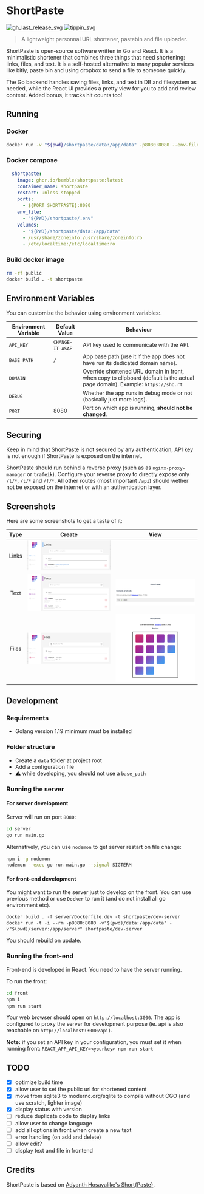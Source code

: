 # ShortPaste

[![gh_last_release_svg]][gh_last_release_url]
[![tippin_svg]][tippin_url]

[gh_last_release_svg]: https://img.shields.io/github/v/release/bemble/shortpaste?sort=semver
[gh_last_release_url]: https://github.com/bemble/shortpaste/releases/latest

[tippin_svg]: https://img.shields.io/badge/donate-BuyMeACoffee-ffdd00?logo=buymeacoffee&style=flat
[tippin_url]: https://www.buymeacoffee.com/bemble

> A lightweight personnal URL shortener, pastebin and file uploader.

ShortPaste is open-source software written in Go and React. It is a minimalistic shortener that combines three things that need shortening: links, files, and text. It is a self-hosted alternative to many popular services like bitly, paste bin and using dropbox to send a file to someone quickly.

The Go backend handles saving files, links, and text in DB and filesystem as needed, while the React UI provides a pretty view for you to add and review content. Added bonus, it tracks hit counts too!

## Running

### Docker

```bash
docker run -v "${pwd}/shortpaste/data:/app/data" -p8080:8080 --env-file "${pwd}/shortpaste/.env" ghcr.io/bemble/shortpaste:latest 
```

### Docker compose

```yml
  shortpaste:
    image: ghcr.io/bemble/shortpaste:latest 
    container_name: shortpaste
    restart: unless-stopped
    ports:
      - ${PORT_SHORTPASTE}:8080
    env_file:
      - "${PWD}/shortpaste/.env"
    volumes:
      - "${PWD}/shortpaste/data:/app/data"
      - /usr/share/zoneinfo:/usr/share/zoneinfo:ro
      - /etc/localtime:/etc/localtime:ro
```


### Build docker image

```bash
rm -rf public
docker build . -t shortpaste
```

## Environment Variables

You can customize the behavior using environment variables:.

| Environment Variable | Default Value    | Behaviour                                                                                                                     |
| -------------------- | ---------------- | ----------------------------------------------------------------------------------------------------------------------------- |
| `API_KEY`            | `CHANGE-IT-ASAP` | API key used to communicate with the API.                                                                                     |
| `BASE_PATH`          | `/`              | App base path (use it if the app does not have run its dedicated domain name).                                                |
| `DOMAIN`             |                  | Override shortened URL domain in front, when copy to clipboard (default is the actual page domain). Example: `https://sho.rt` |
| `DEBUG`              |                  | Whether the app runs in debug mode or not (basically just more logs).                                                         |
| `PORT`               | 8080             | Port on which app is running, **should not be changed**.                                                                      |

## Securing

Keep in mind that ShortPaste is not secured by any authentication, API key is not enough if ShortPaste is exposed on the internet.

ShortPaste should run behind a reverse proxy (such as as `nginx-proxy-manager` or `trafeik`).
Configure your reverse proxy to directly expose only `/l/*`, `/t/*` and `/f/*`. All other routes (most important `/api`) should wether not be exposed on the internet or with an authentication layer.

## Screenshots

Here are some screenshots to get a taste of it:

| Type  |                      Create                      |                          View                         |
| :---: | :----------------------------------------------: | :---------------------------------------------------: |
| Links | ![Link Create](ressources/screenshots/links.png) |                                                       |
| Text  | ![Text Create](ressources/screenshots/texts.png) | ![Text View](ressources/screenshots/text-preview.png) |
| Files | ![File Create](ressources/screenshots/files.png) | ![File View](ressources/screenshots/file-preview.png) |


## Development

### Requirements

* Golang version 1.19 minimum must be installed

### Folder structure

* Create a `data` folder at project root
* Add a configuration file
* :warning: while developing, you should not use a `base_path`

### Running the server

#### For server development

Server will run on port `8080`:

```bash
cd server
go run main.go
```

Alternatively, you can use `nodemon` to get server restart on file change:

```bash
npm i -g nodemon
nodemon --exec go run main.go --signal SIGTERM
```

#### For front-end development

You might want to run the server just to develop on the front.
You can use previous method or use `Docker` to run it (and do not install all go environment etc).

```
docker build . -f server/Dockerfile.dev -t shortpaste/dev-server
docker run -t -i --rm -p8080:8080 -v"$(pwd)/data:/app/data" -v"$(pwd)/server:/app/server" shortpaste/dev-server
```

You should rebuild on update.

### Running the front-end

Front-end is developed in React. You need to have the server running.

To run the front:

```bash
cd front
npm i
npm run start
```

Your web browser should open on `http://localhost:3000`. The app is configured to proxy the server for development purpose (ie. api is also reachable on `http://localhost:3000/api`).

**Note:** if you set an API key in your configuration, you must set it when running front: `REACT_APP_API_KEY=<yourkey> npm run start`

## TODO

- [x] optimize build time
- [x] allow user to set the public url for shortened content
- [x] move from sqlite3 to modernc.org/sqlite to compile without CGO (and use scratch, lighter image)
- [x] display status with version
- [ ] reduce duplicate code to display links
- [ ] allow user to change language
- [ ] add all options in front when create a new text
- [ ] error handling (on add and delete)
- [ ] allow edit?
- [ ] display text and file in frontend

## Credits

ShortPaste is based on [Adyanth Hosavalike's Short{Paste}](https://github.com/adyanth/shortpaste).